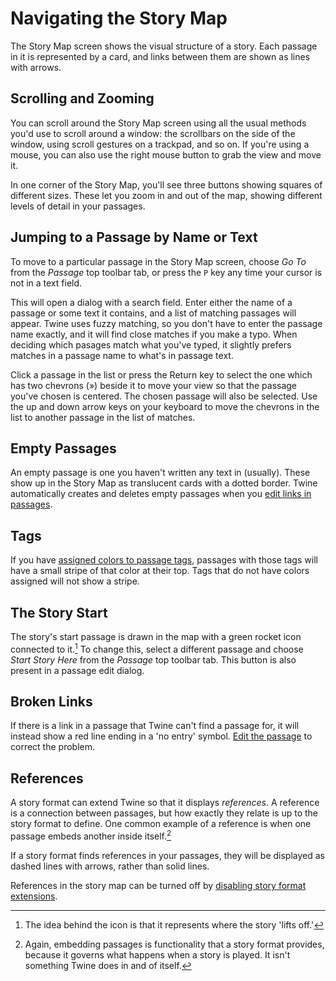 # Navigating the Story Map

The Story Map screen shows the visual structure of a story. Each passage in it
is represented by a card, and links between them are shown as lines with arrows.

## Scrolling and Zooming

You can scroll around the Story Map screen using all the usual methods you'd use
to scroll around a window: the scrollbars on the side of the window, using
scroll gestures on a trackpad, and so on. If you're using a mouse, you can also
use the right mouse button to grab the view and move it.

In one corner of the Story Map, you'll see three buttons showing squares of
different sizes. These let you zoom in and out of the map, showing different
levels of detail in your passages.

## Jumping to a Passage by Name or Text

To move to a particular passage in the Story Map screen, choose _Go To_ from the
_Passage_ top toolbar tab, or press the `P` key any time your cursor is not in a
text field.

This will open a dialog with a search field. Enter either the name of a passage
or some text it contains, and a list of matching passages will appear. Twine
uses fuzzy matching, so you don't have to enter the passage name exactly, and it
will find close matches if you make a typo. When deciding which pasages match
what you've typed, it slightly prefers matches in a passage name to what's in
passage text.

Click a passage in the list or press the Return key to select the one which has
two chevrons (») beside it to move your view so that the passage you've chosen
is centered. The chosen passage will also be selected. Use the up and down arrow
keys on your keyboard to move the chevrons in the list to another passage in the
list of matches.

## Empty Passages

An empty passage is one you haven't written any text in (usually). These show up
in the Story Map as translucent cards with a dotted border. Twine automatically
creates and deletes empty passages when you [edit links in
passages](./editing-passages.md).

## Tags

If you have [assigned colors to passage tags](tagging.md), passages with those
tags will have a small stripe of that color at their top. Tags that do not have
colors assigned will not show a stripe.

## The Story Start

The story's start passage is drawn in the map with a green rocket icon connected
to it.[^rocket] To change this, select a different passage and choose _Start
Story Here_ from the _Passage_ top toolbar tab. This button is also present in a
passage edit dialog.

## Broken Links

If there is a link in a passage that Twine can't find a passage for, it will
instead show a red line ending in a 'no entry' symbol. [Edit the
passage](editing.md) to correct the problem.

## References

A story format can extend Twine so that it displays _references_. A reference is
a connection between passages, but how exactly they relate is up to the story
format to define. One common example of a reference is when one passage embeds
another inside itself.[^embedding]

If a story format finds references in your passages, they will be displayed as
dashed lines with arrows, rather than solid lines.

References in the story map can be turned off by [disabling story format
extensions](../story-formats/extensions.md).

[^rocket]: The idea behind the icon is that it represents where the story 'lifts
    off.'
[^embedding]: Again, embedding passages is functionality that a story format
    provides, because it governs what happens when a story is played. It isn't
    something Twine does in and of itself.
